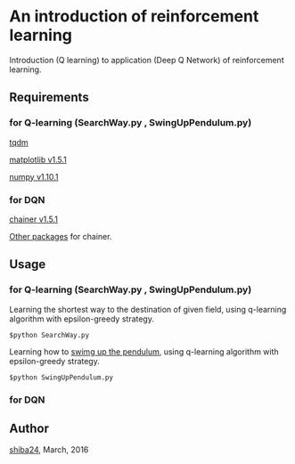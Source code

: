 An introduction of reinforcement learning
======

Introduction (Q learning) to application (Deep Q Network) of reinforcement learning.

## Requirements
### for Q-learning (SearchWay.py , SwingUpPendulum.py)
[tqdm](https://github.com/noamraph/tqdm)

[matplotlib v1.5.1](http://matplotlib.org/)

[numpy v1.10.1](http://www.numpy.org/)

### for DQN

[chainer v1.5.1](http://chainer.org/)

[Other packages](https://github.com/pfnet/chainer#requirements) for chainer.


## Usage
### for Q-learning (SearchWay.py , SwingUpPendulum.py)

Learning the shortest way to the destination of given field, using q-learning algorithm with epsilon-greedy strategy.
```
$python SearchWay.py
```

Learning how to [swimg up the pendulum](https://www.youtube.com/watch?v=YLAWnYAsai8), using q-learning algorithm with epsilon-greedy strategy.
```
$python SwingUpPendulum.py
```


### for DQN


## Author

[shiba24](https://github.com/shiba24), March, 2016

